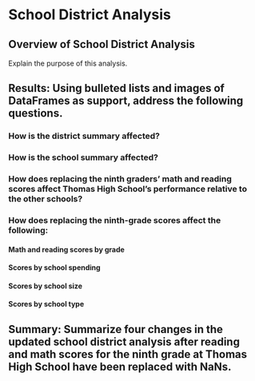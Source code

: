 # School District Analysis

## Overview of School District Analysis
Explain the purpose of this analysis.

## Results: Using bulleted lists and images of DataFrames as support, address the following questions.

### How is the district summary affected?

### How is the school summary affected?

### How does replacing the ninth graders’ math and reading scores affect Thomas High School’s performance relative to the other schools?

### How does replacing the ninth-grade scores affect the following:
#### Math and reading scores by grade
#### Scores by school spending
#### Scores by school size
#### Scores by school type

## Summary: Summarize four changes in the updated school district analysis after reading and math scores for the ninth grade at Thomas High School have been replaced with NaNs.
